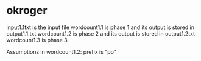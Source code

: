 # okroger
input1.1txt is the input file
wordcount1.1 is phase 1 and its output is stored in output1.1.txt
wordcount1.2 is phase 2 and its output is stored in output1.2txt
wordcount1.3 is phase 3

Assumptions in wordcount1.2: prefix is "po"
